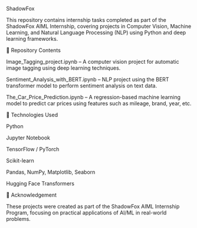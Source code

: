 ShadowFox

This repository contains internship tasks completed as part of the ShadowFox AIML Internship, covering projects in Computer Vision, Machine Learning, and Natural Language Processing (NLP) using Python and deep learning frameworks.

📂 Repository Contents

Image_Tagging_project.ipynb – A computer vision project for automatic image tagging using deep learning techniques.

Sentiment_Analysis_with_BERT.ipynb – NLP project using the BERT transformer model to perform sentiment analysis on text data.

The_Car_Price_Prediction.ipynb – A regression-based machine learning model to predict car prices using features such as mileage, brand, year, etc.

🚀 Technologies Used

Python

Jupyter Notebook

TensorFlow / PyTorch

Scikit-learn

Pandas, NumPy, Matplotlib, Seaborn

Hugging Face Transformers

📜 Acknowledgement

These projects were created as part of the ShadowFox AIML Internship Program, focusing on practical applications of AI/ML in real-world problems.
